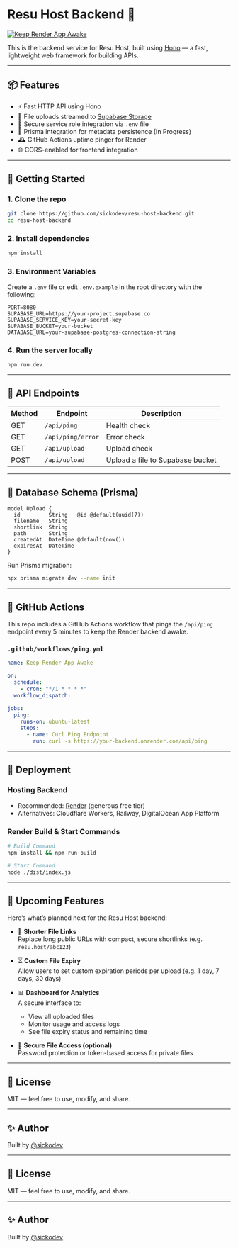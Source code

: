# Resu Host Backend 🦉

[![Keep Render App Awake](https://github.com/sickodev/resu-host-backend/actions/workflows/ping.yml/badge.svg)](https://github.com/sickodev/resu-host-backend/actions/workflows/ping.yml)

This is the backend service for Resu Host, built using [Hono](https://hono.dev) — a fast, lightweight web framework for building APIs.

---

## 📦 Features

- ⚡ Fast HTTP API using Hono
- 📁 File uploads streamed to [Supabase Storage](https://supabase.com/storage)
- 🔐 Secure service role integration via `.env` file
- 🧬 Prisma integration for metadata persistence (In Progress)
- 🕰 GitHub Actions uptime pinger for Render
- 🌐 CORS-enabled for frontend integration

---

## 🚀 Getting Started

### 1. Clone the repo

```bash
git clone https://github.com/sickodev/resu-host-backend.git
cd resu-host-backend
````

### 2. Install dependencies

```bash
npm install
```

### 3. Environment Variables

Create a `.env` file or edit `.env.example` in the root directory with the following:

```env
PORT=8080
SUPABASE_URL=https://your-project.supabase.co
SUPABASE_SERVICE_KEY=your-secret-key
SUPABASE_BUCKET=your-bucket
DATABASE_URL=your-supabase-postgres-connection-string
```

### 4. Run the server locally

```bash
npm run dev
```

---

## 🔌 API Endpoints

| Method | Endpoint          | Description                      |
|--------|-------------------|----------------------------------|
| GET    | `/api/ping`       | Health check                     |
| GET    | `/api/ping/error` | Error check                      |
| GET    | `/api/upload`     | Upload check                     |
| POST   | `/api/upload`     | Upload a file to Supabase bucket |

---

## 🧬 Database Schema (Prisma)

```prisma
model Upload {
  id         String   @id @default(uuid(7))
  filename   String
  shortlink  String
  path       String
  createdAt  DateTime @default(now())
  expiresAt  DateTime
}
```

Run Prisma migration:

```bash
npx prisma migrate dev --name init
```

---

## 🧪 GitHub Actions

This repo includes a GitHub Actions workflow that pings the `/api/ping` endpoint every 5 minutes to keep the Render backend awake.

### `.github/workflows/ping.yml`

```yaml
name: Keep Render App Awake

on:
  schedule:
    - cron: "*/1 * * * *"
  workflow_dispatch:

jobs:
  ping:
    runs-on: ubuntu-latest
    steps:
      - name: Curl Ping Endpoint
        run: curl -s https://your-backend.onrender.com/api/ping
```

---

## 🚀 Deployment

### Hosting Backend

* Recommended: [Render](https://render.com) (generous free tier)
* Alternatives: Cloudflare Workers, Railway, DigitalOcean App Platform

### Render Build & Start Commands

```bash
# Build Command
npm install && npm run build

# Start Command
node ./dist/index.js
```

---

## 🔮 Upcoming Features

Here’s what’s planned next for the Resu Host backend:

- 🔗 **Shorter File Links**  
  Replace long public URLs with compact, secure shortlinks (e.g. `resu.host/abc123`)

- ⏳ **Custom File Expiry**  
  Allow users to set custom expiration periods per upload (e.g. 1 day, 7 days, 30 days)

- 📊 **Dashboard for Analytics**  
  A secure interface to:
    - View all uploaded files
    - Monitor usage and access logs
    - See file expiry status and remaining time

- 🔐 **Secure File Access (optional)**  
  Password protection or token-based access for private files

---

## 📜 License

MIT — feel free to use, modify, and share.

---

## ✨ Author

Built by [@sickodev](https://github.com/sickodev)


---

## 📜 License

MIT — feel free to use, modify, and share.

---

## ✨ Author

Built by [@sickodev](https://github.com/sickodev)
